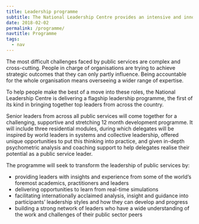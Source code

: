 ```yaml
---
title: Leadership programme
subtitle: The National Leadership Centre provides an intensive and innovative programme for around 100 people each year.
date: 2018-02-02
permalink: /programme/
navtitle: Programme
tags:
  - nav
---
```


The most difficult challenges faced by public services are complex and cross-cutting. People in charge of organisations are trying to achieve strategic outcomes that they can only partly influence. Being accountable for the whole organisation means overseeing a wider range of expertise. 

To help people make the best of a move into these roles, the National Leadership Centre is delivering a flagship leadership programme, the first of its kind in bringing together top leaders from across the country.

Senior leaders from across all public services will come together for a challenging, supportive and stretching 12 month development programme. It will include three residential modules, during which delegates will be inspired by world leaders in systems and collective leadership, offered unique opportunities to put this thinking into practice, and given in-depth psychometric analysis and coaching support to help delegates realise their potential as a public service leader.

The programme will seek to transform the leadership of public services by: 

* providing leaders with insights and experience from some of the world’s foremost academics, practitioners and leaders
* delivering opportunities to learn from real-time simulations
* facilitating internationally acclaimed analysis, insight and guidance into participants’ leadership styles and how they can develop and progress
* building a strong network of leaders who have a wide understanding of the work and challenges of their public sector peers